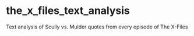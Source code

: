 # the_x_files_text_analysis
Text analysis of Scully vs. Mulder quotes from every episode of The X-Files
